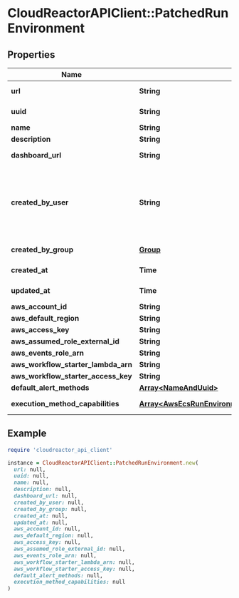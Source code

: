# CloudReactorAPIClient::PatchedRunEnvironment

## Properties

| Name | Type | Description | Notes |
| ---- | ---- | ----------- | ----- |
| **url** | **String** |  | [optional][readonly] |
| **uuid** | **String** |  | [optional][readonly] |
| **name** | **String** |  | [optional] |
| **description** | **String** |  | [optional] |
| **dashboard_url** | **String** |  | [optional][readonly] |
| **created_by_user** | **String** | Required. 150 characters or fewer. Letters, digits and @/./+/-/_ only. | [optional][readonly] |
| **created_by_group** | [**Group**](Group.md) |  | [optional][readonly] |
| **created_at** | **Time** |  | [optional][readonly] |
| **updated_at** | **Time** |  | [optional][readonly] |
| **aws_account_id** | **String** |  | [optional] |
| **aws_default_region** | **String** |  | [optional] |
| **aws_access_key** | **String** |  | [optional] |
| **aws_assumed_role_external_id** | **String** |  | [optional] |
| **aws_events_role_arn** | **String** |  | [optional] |
| **aws_workflow_starter_lambda_arn** | **String** |  | [optional] |
| **aws_workflow_starter_access_key** | **String** |  | [optional] |
| **default_alert_methods** | [**Array&lt;NameAndUuid&gt;**](NameAndUuid.md) |  | [optional] |
| **execution_method_capabilities** | [**Array&lt;AwsEcsRunEnvironmentExecutionMethodCapability&gt;**](AwsEcsRunEnvironmentExecutionMethodCapability.md) |  | [optional][readonly] |

## Example

```ruby
require 'cloudreactor_api_client'

instance = CloudReactorAPIClient::PatchedRunEnvironment.new(
  url: null,
  uuid: null,
  name: null,
  description: null,
  dashboard_url: null,
  created_by_user: null,
  created_by_group: null,
  created_at: null,
  updated_at: null,
  aws_account_id: null,
  aws_default_region: null,
  aws_access_key: null,
  aws_assumed_role_external_id: null,
  aws_events_role_arn: null,
  aws_workflow_starter_lambda_arn: null,
  aws_workflow_starter_access_key: null,
  default_alert_methods: null,
  execution_method_capabilities: null
)
```

